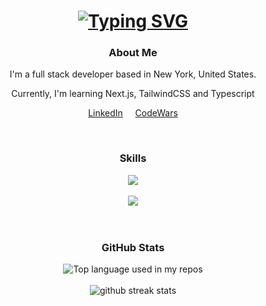 <h1 align='center'>
<a href="https://git.io/typing-svg"><img src="https://readme-typing-svg.demolab.com?font=Fira+Code&size=75&duration=1500&pause=600&color=FFEA74&background=ff5837&center=true&vCenter=true&multiline=true&width=1920&height=330&lines=Hello!;My+name+is+Sarah+Zaccagni;Welcome+to+my+README" alt="Typing SVG" /></a>
</h1>
<div align='center'>
<h3> About Me </h3>
<p>I'm a full stack developer based in New York, United States.</p>
<p>Currently, I'm learning Next.js, TailwindCSS and Typescript</p> 
<p><a href='https://www.linkedin.com/in/szaccagni/'>LinkedIn</a>
&nbsp;
&nbsp;
<a href='https://www.codewars.com/users/sarza'>CodeWars</a> </p>
<br>
<h3>Skills</h3>
<img align="center" src="https://skillicons.dev/icons?i=js,html,css,react,express,mongodb,nodejs">
<br><br>
<img align="center" src="https://skillicons.dev/icons?i=py,django,flask,git,github,heroku,postgres">
<br><br>
<br>
<h3>GitHub Stats</h3>
<img width="" src="https://github-readme-stats.vercel.app/api/top-langs/?username=szaccagni&layout=compact&hide_title=1&card_width=300&exclude_repo=habit_tracker,portfolio-calc" alt="Top language used in my repos" />
<br>
<br>
<img width="" src="https://github-readme-streak-stats.herokuapp.com?user=szaccagni&background=FFFEFE&border=E4E2E2&stroke=FF5937&fire=FF5937&ring=FF5937&currStreakNum=FF5937&sideNums=FF5937&currStreakLabel=FF5937&sideLabels=FF5937&dates=FF5937&" alt="github streak stats"/>
</div>